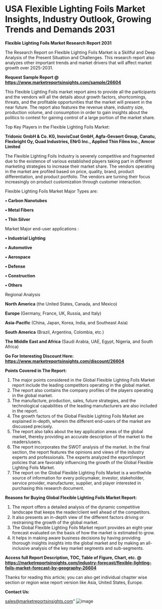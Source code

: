  # USA Flexible Lighting Foils Market Insights, Industry Outlook, Growing Trends and Demands 2031

<strong>Flexible Lighting Foils Market Research Report 2031</strong>

The Research Report on Flexible Lighting Foils Market is a Skillful and Deep Analysis of the Present Situation and Challenges. This research report also analyzes other important trends and market drivers that will affect market growth over 2025-2031.

<strong>Request Sample Report @ <a href=https://www.marketreportsinsights.com/sample/26604>https://www.marketreportsinsights.com/sample/26604</a></strong>

This Flexible Lighting Foils market report aims to provide all the participants and the vendors will all the details about growth factors, shortcomings, threats, and the profitable opportunities that the market will present in the near future. The report also features the revenue share, industry size, production volume, and consumption in order to gain insights about the politics to contest for gaining control of a large portion of the market share.

Top Key Players in the Flexible Lighting Foils Market:

<strong>Tridonic GmbH & Co. KG, InovisCoat GmbH, Agfa-Gevaert Group, Canatu, Flexbright Oy, Quad Industries, ENrG Inc., Applied Thin Films Inc., Amcor Limited</strong>

The Flexible Lighting Foils Industry is severely competitive and fragmented due to the existence of various established players taking part in different marketing strategies to increase their market share. The vendors operating in the market are profiled based on price, quality, brand, product differentiation, and product portfolio. The vendors are turning their focus increasingly on product customization through customer interaction.

Flexible Lighting Foils Market Major Types are:

<strong>• Carbon Nanotubes

• Metal Fibers

• Thin Silver</strong>

Market Major end-user applications :

<strong>• Industrial Lighting

• Automotive

• Aerospace

• Defense

• Construction

• Others</strong>

Regional Analysis

</u><strong><b>North America</b></strong> (the United States, Canada, and Mexico)

<strong><b>Europe </b></strong>(Germany, France, UK, Russia, and Italy)

<strong><b>Asia-Pacific</b></strong> (China, Japan, Korea, India, and Southeast Asia)

<strong><b>South America</b></strong> (Brazil, Argentina, Colombia, etc.)

<strong><b>The Middle East and Africa</b></strong> (Saudi Arabia, UAE, Egypt, Nigeria, and South Africa)

<strong>Go For Interesting Discount Here: <a href=https://www.marketreportsinsights.com/discount/26604>https://www.marketreportsinsights.com/discount/26604</a></strong>

<strong>Points Covered in The Report:</strong>
<ol>
  <li>The major points considered in the Global Flexible Lighting Foils Market report include the leading competitors operating in the global market.</li>
  <li>The report also contains the company profiles of the players operating in the global market.</li>
  <li>The manufacture, production, sales, future strategies, and the technological capabilities of the leading manufacturers are also included in the report.</li>
  <li>The growth factors of the Global Flexible Lighting Foils Market are explained in-depth, wherein the different end-users of the market are discussed precisely.</li>
  <li>The report also talks about the key application areas of the global market, thereby providing an accurate description of the market to the readers/users.</li>
  <li>The report incorporates the SWOT analysis of the market. In the final section, the report features the opinions and views of the industry experts and professionals. The experts analyzed the export/import policies that are favorably influencing the growth of the Global Flexible Lighting Foils Market.</li>
  <li>The report on the Global Flexible Lighting Foils Market is a worthwhile source of information for every policymaker, investor, stakeholder, service provider, manufacturer, supplier, and player interested in purchasing this research document.</li>
</ol>
<strong>Reasons for Buying Global Flexible Lighting Foils Market Report:</strong>

<ol>
  <li>The report offers a detailed analysis of the dynamic competitive landscape that keeps the reader/client well ahead of the competitors.</li>
  <li>It also presents an in-depth view of the different factors driving or restraining the growth of the global market.</li>
  <li>The Global Flexible Lighting Foils Market report provides an eight-year forecast evaluated on the basis of how the market is estimated to grow.</li>
  <li>It helps in making aware business decisions by having providing thorough insights insights into the global market and by making an all-inclusive analysis of the key market segments and sub-segments.</li>
</ol>
<strong>Access full Report Description, TOC, Table of Figure, Chart, etc. @ <a href=https://marketreportsinsights.com/industry-forecast/flexible-lighting-foils-market-forecast-by-geography-26604>https://marketreportsinsights.com/industry-forecast/flexible-lighting-foils-market-forecast-by-geography-26604</a></strong>


Thanks for reading this article; you can also get individual chapter wise section or region wise report version like Asia, United States, Europe.

<strong>Contact Us:</strong>

sales@marketreportsinsights.com"
![image](https://github.com/user-attachments/assets/a042ffbc-fc48-4c24-8ca0-05bed90aec36)
